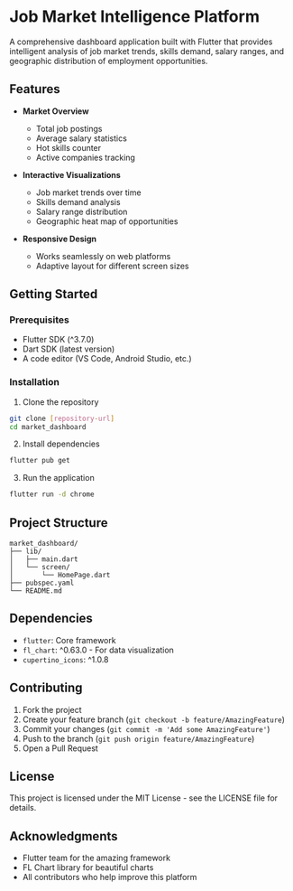 # Job Market Intelligence Platform

A comprehensive dashboard application built with Flutter that provides intelligent analysis of job market trends, skills demand, salary ranges, and geographic distribution of employment opportunities.

## Features

- **Market Overview**
  - Total job postings
  - Average salary statistics
  - Hot skills counter
  - Active companies tracking

- **Interactive Visualizations**
  - Job market trends over time
  - Skills demand analysis
  - Salary range distribution
  - Geographic heat map of opportunities

- **Responsive Design**
  - Works seamlessly on web platforms
  - Adaptive layout for different screen sizes

## Getting Started

### Prerequisites

- Flutter SDK (^3.7.0)
- Dart SDK (latest version)
- A code editor (VS Code, Android Studio, etc.)

### Installation

1. Clone the repository
```bash
git clone [repository-url]
cd market_dashboard
```

2. Install dependencies
```bash
flutter pub get
```

3. Run the application
```bash
flutter run -d chrome
```

## Project Structure

```
market_dashboard/
├── lib/
│   ├── main.dart
│   └── screen/
│       └── HomePage.dart
├── pubspec.yaml
└── README.md
```

## Dependencies

- `flutter`: Core framework
- `fl_chart`: ^0.63.0 - For data visualization
- `cupertino_icons`: ^1.0.8

## Contributing

1. Fork the project
2. Create your feature branch (`git checkout -b feature/AmazingFeature`)
3. Commit your changes (`git commit -m 'Add some AmazingFeature'`)
4. Push to the branch (`git push origin feature/AmazingFeature`)
5. Open a Pull Request

## License

This project is licensed under the MIT License - see the LICENSE file for details.

## Acknowledgments

- Flutter team for the amazing framework
- FL Chart library for beautiful charts
- All contributors who help improve this platform